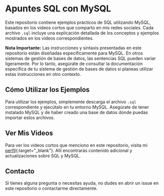 # Apuntes SQL con MySQL

Este repositorio contiene ejemplos prácticos de SQL utilizando MySQL, basados en los videos cortos que comparto en mis redes sociales. Cada archivo `.sql` incluye una explicación detallada de los conceptos y ejemplos mostrados en los videos correspondientes.

**Nota Importante:** Las instrucciones y sintaxis presentadas en este repositorio están diseñadas específicamente para MySQL. En otros sistemas de gestión de bases de datos, las sentencias SQL pueden variar ligeramente. Por lo tanto, asegúrate de consultar la documentación específica de tu sistema de gestión de bases de datos si planeas utilizar estas instrucciones en otro contexto.

## Cómo Utilizar los Ejemplos

Para utilizar los ejemplos, simplemente descarga el archivo `.sql` correspondiente y ejecútalo en tu entorno MySQL. Asegúrate de tener instalado MySQL y de haber creado una base de datos donde puedas importar estos archivos.

## Ver Mis Videos

Para ver los videos cortos que menciono en este repositorio, visita mi [perfil](https://www.instagram.com/cristoto.dev/){:target="_blank"}. Allí encontrarás contenido adicional y actualizaciones sobre SQL y MySQL.


## Contacto

Si tienes alguna pregunta o necesitas ayuda, no dudes en abrir un issue en este repositorio o contactarme directamente.
